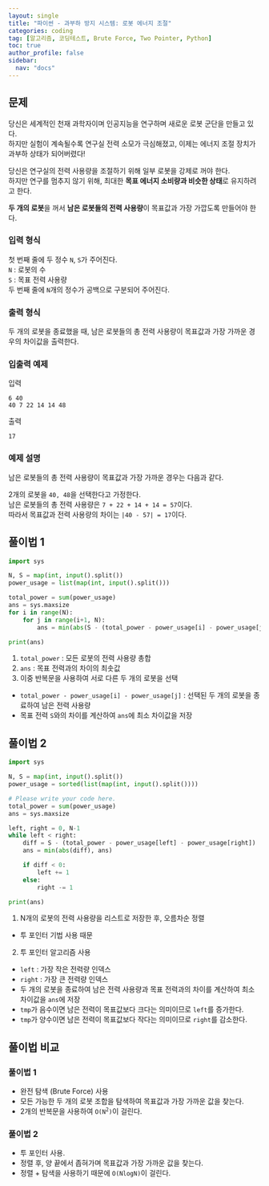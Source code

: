 ```yaml
---
layout: single
title: "파이썬 - 과부하 방지 시스템: 로봇 에너지 조절"
categories: coding
tag: [알고리즘, 코딩테스트, Brute Force, Two Pointer, Python]
toc: true
author_profile: false
sidebar:
  nav: "docs"
---
```


## 문제
당신은 세계적인 천재 과학자이며 인공지능을 연구하며 새로운 로봇 군단을 만들고 있다.<br>
하지만 실험이 계속될수록 연구실 전력 소모가 극심해졌고, 이제는 에너지 조절 장치가 과부하 상태가 되어버렸다!

당신은 연구실의 전력 사용량을 조절하기 위해 일부 로봇을 강제로 꺼야 한다.<br>
하지만 연구를 멈추지 않기 위해, 최대한 **목표 에너지 소비량과 비슷한 상태**로 유지하려고 한다.

**두 개의 로봇**을 꺼서 **남은 로봇들의 전력 사용량**이 목표값과 가장 가깝도록 만들어야 한다.

### 입력 형식
첫 번째 줄에 두 정수 `N`, `S`가 주어진다.<br>
`N` : 로봇의 수 <br>
`S` : 목표 전력 사용량 <br>
두 번째 줄에 `N`개의 정수가 공백으로 구분되어 주어진다.

### 출력 형식
두 개의 로봇을 종료했을 때, 남은 로봇들의 총 전력 사용량이 목표값과 가장 가까운 경우의 차이값을 출력한다.

### 입출력 예제
입력
```
6 40
40 7 22 14 14 48
```
출력
```
17
```

### 예제 설명
남은 로봇들의 총 전력 사용량이 목표값과 가장 가까운 경우는 다음과 같다.

2개의 로봇을 `40, 48`을 선택한다고 가정한다.<br>
남은 로봇들의 총 전력 사용량은 `7 + 22 + 14 + 14 = 57`이다.<br>
따라서 목표값과 전력 사용량의 차이는 `|40 - 57| = 17`이다.

## 풀이법 1
```python
import sys

N, S = map(int, input().split())
power_usage = list(map(int, input().split()))

total_power = sum(power_usage)
ans = sys.maxsize
for i in range(N):
    for j in range(i+1, N):
        ans = min(abs(S - (total_power - power_usage[i] - power_usage[j])), ans)

print(ans)

```
1. `total_power` : 모든 로봇의 전력 사용량 총합
2. `ans` : 목표 전력과의 차이의 최솟값
3. 이중 반복문을 사용하여 서로 다른 두 개의 로봇을 선택
  - `total_power - power_usage[i] - power_usage[j]` : 선택된 두 개의 로봇을 종료하여 남은 전력 사용량
  - 목표 전력 `S`와의 차이를 계산하여 `ans`에 최소 차이값을 저장

## 풀이법 2
```python
import sys

N, S = map(int, input().split())
power_usage = sorted(list(map(int, input().split())))

# Please write your code here.
total_power = sum(power_usage)
ans = sys.maxsize

left, right = 0, N-1
while left < right:
    diff = S - (total_power - power_usage[left] - power_usage[right])
    ans = min(abs(diff), ans)

    if diff < 0:
        left += 1
    else:
        right -= 1

print(ans)
```
1. N개의 로봇의 전력 사용량을 리스트로 저장한 후, 오름차순 정렬
  - 투 포인터 기법 사용 때문
2. 투 포인터 알고리즘 사용
  - `left` : 가장 작은 전력량 인덱스
  - `right` : 가장 큰 전력량 인덱스
  - 두 개의 로봇을 종료하여 남은 전력 사용량과 목표 전력과의 차이를 계산하여 최소 차이값을 `ans`에 저장
  - `tmp`가 음수이면 남은 전력이 목표값보다 크다는 의미이므로 `left`를 증가한다.
  - `tmp`가 양수이면 남은 전력이 목표값보다 작다는 의미이므로 `right`를 감소한다.


## 풀이법 비교
### 풀이법 1
- 완전 탐색 (Brute Force) 사용
- 모든 가능한 두 개의 로봇 조합을 탐색하여 목표값과 가장 가까운 값을 찾는다.
- 2개의 반복문을 사용하여 <code>O(N<sup>2</sup>)</code>이 걸린다.

### 풀이법 2
- 투 포인터 사용.
- 정렬 후, 양 끝에서 좁혀가며 목표값과 가장 가까운 값을 찾는다.
- 정렬 + 탐색을 사용하기 때문에 <code>O(NlogN)</code>이 걸린다.
